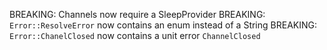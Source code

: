 BREAKING: Channels now require a SleepProvider
BREAKING: `Error::ResolveError` now contains an enum instead of a String
BREAKING: `Error::ChanelClosed` now contains a unit error `ChannelClosed`
